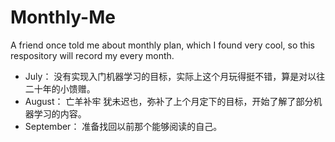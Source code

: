 # Monthly-Me
A friend once told me about monthly plan, which I found very cool, so this respository will record my every month.
- July： 没有实现入门机器学习的目标，实际上这个月玩得挺不错，算是对以往二十年的小馈赠。
- August： 亡羊补牢 犹未迟也，弥补了上个月定下的目标，开始了解了部分机器学习的内容。
- September： 准备找回以前那个能够阅读的自己。
